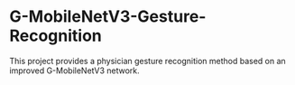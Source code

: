 # G-MobileNetV3-Gesture-Recognition
This project provides a physician gesture recognition method based on an improved G-MobileNetV3 network. 
